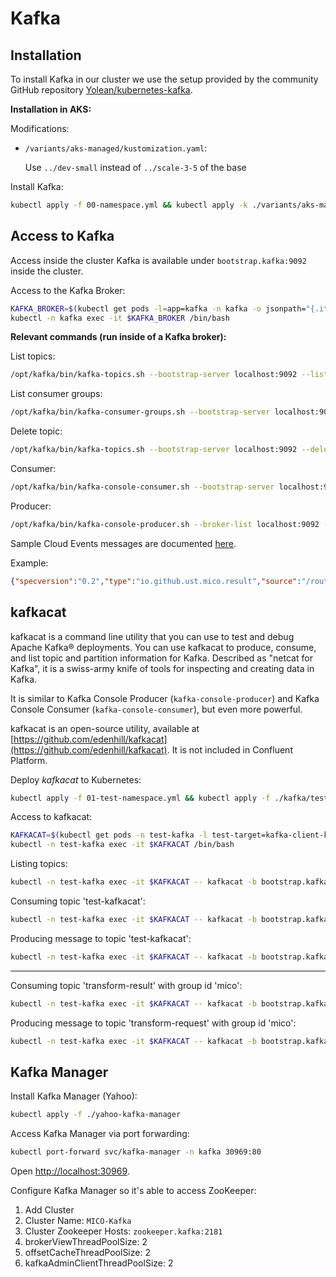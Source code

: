 # Kafka

## Installation

To install Kafka in our cluster we use the setup provided by the community GitHub repository [Yolean/kubernetes-kafka](https://github.com/Yolean/kubernetes-kafka).

**Installation in AKS:**

Modifications:
* `/variants/aks-managed/kustomization.yaml`:
  
  Use `../dev-small` instead of `../scale-3-5` of the base

Install Kafka:
```bash
kubectl apply -f 00-namespace.yml && kubectl apply -k ./variants/aks-managed/
```

## Access to Kafka

Access inside the cluster
Kafka is available under `bootstrap.kafka:9092` inside the cluster.

Access to the Kafka Broker:
```bash
KAFKA_BROKER=$(kubectl get pods -l=app=kafka -n kafka -o jsonpath="{.items[*].metadata.name}")
kubectl -n kafka exec -it $KAFKA_BROKER /bin/bash
```

**Relevant commands (run inside of a Kafka broker):**

List topics:
```bash
/opt/kafka/bin/kafka-topics.sh --bootstrap-server localhost:9092 --list
```

List consumer groups:
```bash
/opt/kafka/bin/kafka-consumer-groups.sh --bootstrap-server localhost:9092 --list
```

Delete topic:
```bash
/opt/kafka/bin/kafka-topics.sh --bootstrap-server localhost:9092 --delete --topic transform-result
```

Consumer:
```bash
/opt/kafka/bin/kafka-console-consumer.sh --bootstrap-server localhost:9092 --group mico --topic transform-result --from-beginning
```

Producer:
```bash
/opt/kafka/bin/kafka-console-producer.sh --broker-list localhost:9092 --group mico --topic transform-request
```

Sample Cloud Events messages are documented [here](https://mico-docs.readthedocs.io/en/latest/messaging/cloudevents.html).

Example:
```json
{"specversion":"0.2","type":"io.github.ust.mico.result","source":"/router","id":"A234-1234-1234","time":"2019-05-08T17:31:00Z","contenttype":"application/json","data":{"key":"value"}}
```

## kafkacat

kafkacat is a command line utility that you can use to test and debug Apache Kafka® deployments. You can use kafkacat to produce, consume, and list topic and partition information for Kafka. Described as "netcat for Kafka", it is a swiss-army knife of tools for inspecting and creating data in Kafka.

It is similar to Kafka Console Producer (`kafka-console-producer`) and Kafka Console Consumer (`kafka-console-consumer`), but even more powerful.

kafkacat is an open-source utility, available at [https://github.com/edenhill/kafkacat](https://github.com/edenhill/kafkacat). It is not included in Confluent Platform.

Deploy *kafkacat* to Kubernetes:
```bash
kubectl apply -f 01-test-namespace.yml && kubectl apply -f ./kafka/test/kafkacat.yml
```

Access to kafkacat:
```bash
KAFKACAT=$(kubectl get pods -n test-kafka -l test-target=kafka-client-kafkacat -o=jsonpath={.items..metadata.name})
kubectl -n test-kafka exec -it $KAFKACAT /bin/bash
```

Listing topics:
```bash
kubectl -n test-kafka exec -it $KAFKACAT -- kafkacat -b bootstrap.kafka:9092 -L
```

Consuming topic 'test-kafkacat':
```bash
kubectl -n test-kafka exec -it $KAFKACAT -- kafkacat -b bootstrap.kafka:9092 -C -t test-kafkacat
```

Producing message to topic 'test-kafkacat':
```bash
kubectl -n test-kafka exec -it $KAFKACAT -- kafkacat -b bootstrap.kafka:9092 -P -t test-kafkacat
```

---

Consuming topic 'transform-result' with group id 'mico':
```bash
kubectl -n test-kafka exec -it $KAFKACAT -- kafkacat -b bootstrap.kafka:9092 -G mico -C -t transform-result
```

Producing message to topic 'transform-request' with group id 'mico':
```bash
kubectl -n test-kafka exec -it $KAFKACAT -- kafkacat -b bootstrap.kafka:9092 -G mico -P -t transform-request
```

## Kafka Manager

Install Kafka Manager (Yahoo):
```bash
kubectl apply -f ./yahoo-kafka-manager
```

Access Kafka Manager via port forwarding:
```bash
kubectl port-forward svc/kafka-manager -n kafka 30969:80
```

Open [http://localhost:30969](http://localhost:30969/).

Configure Kafka Manager so it's able to access ZooKeeper:
1. Add Cluster
2. Cluster Name: `MICO-Kafka`
3. Cluster Zookeeper Hosts: `zookeeper.kafka:2181`
4. brokerViewThreadPoolSize: 2
5. offsetCacheThreadPoolSize: 2
6. kafkaAdminClientThreadPoolSize: 2
